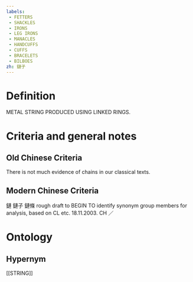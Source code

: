 ```yaml
---
labels: 
 - FETTERS
 - SHACKLES
 - IRONS
 - LEG IRONS
 - MANACLES
 - HANDCUFFS
 - CUFFS
 - BRACELETS
 - BILBOES
zh: 鏈子
---
```


# Definition
METAL STRING PRODUCED USING LINKED RINGS.
# Criteria and general notes
## Old Chinese Criteria
There is not much evidence of chains in our classical texts.
## Modern Chinese Criteria
鏈
鏈子
鏈條
rough draft to BEGIN TO identify synonym group members for analysis, based on CL etc. 18.11.2003. CH ／
# Ontology

## Hypernym
[[STRING]]